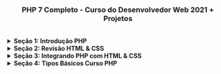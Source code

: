 <h3 align="center">PHP 7 Completo - Curso do Desenvolvedor Web 2021 + Projetos</h3>

<br />

<!-- Seção 1: Introdução PHP -->
<details>
<summary><strong>Seção 1: Introdução PHP</strong></summary>  

<hr />

<h4 align="left">1. Visão Geral do Curso PHP</h4>

<p align="center">
  <a href="https://github.com/lucasrmagalhaes/dev_web-php/blob/introducao_php/PHP%207%20Completo%20-%20Curso%20do%20Desenvolvedor%20Web%202021%20%2B%20Projetos/img/1.%20Vis%C3%A3o%20Geral%20do%20Curso.jpg/" target="_blank">
    <img 
         src="https://github.com/lucasrmagalhaes/dev_web-php/blob/introducao_php/PHP%207%20Completo%20-%20Curso%20do%20Desenvolvedor%20Web%202021%20%2B%20Projetos/img/1.%20Vis%C3%A3o%20Geral%20do%20Curso.jpg" 
         alt="Curso PHP" 
    />
  </a>
  <br />
  <i>Curso PHP</i>
</p>

<hr />

<h4 align="left">2. Visão Geral de Algoritmo</h4>

<p align="justify">
    &nbsp;&nbsp;&nbsp;&nbsp;&nbsp;Um algoritmo é uma sequência de passos os quais visam atingir um objetivo.
</p>

<hr />

<h4 align="left">3. Visão Geral de Estruturas de Dados</h4>

<p align="justify">
    &nbsp;&nbsp;&nbsp;&nbsp;&nbsp;Estrutura de Dados x Dados 
    <br /><br />
    &nbsp;&nbsp;&nbsp;&nbsp;&nbsp;Estrutura de Dados - Organizar, administrar... Exemplo: Lista dos aprovados. 
    <br />
    &nbsp;&nbsp;&nbsp;&nbsp;&nbsp;FIFO - First in | First out, LIFO - Last in | First out, Árvore e Tabela.
    <br /><br /> 
    &nbsp;&nbsp;&nbsp;&nbsp;&nbsp;Dados - "texto", false, 3.14...
</p>

<hr />

<h4 align="left">4. Informações Importantes</h4>

<p align="justify">
    &nbsp;&nbsp;&nbsp;&nbsp;&nbsp;Curso está disponível no GitHub.
</p>

<hr />

</details>
<!-- Seção 1: Introdução PHP -->

<!-- Seção 2: Revisão HTML & CSS -->
<details>
<summary><strong>Seção 2: Revisão HTML & CSS</strong></summary>  

<hr />

<h4 align="left">5. Introdução do Módulo</h4>
  
<p align="justify">
  &nbsp;&nbsp;&nbsp;&nbsp;&nbsp;Construção do template. Utilizando HTML e CSS.
</p>

<hr />

<h4 align="left">6. Estrutura do Template dos Exercícios</h4>

<p align="justify">
  &nbsp;&nbsp;&nbsp;&nbsp;&nbsp;Plugin: Material Icon Theme
  <br />
  &nbsp;&nbsp;&nbsp;&nbsp;&nbsp;Google Fonts: Oswald
</p>

<hr />

<h4 align="left">7. CSS Grid</h4>

<p align="justify">
  &nbsp;&nbsp;&nbsp;&nbsp;&nbsp;commit: #a98f28c
</p>

<hr />

<h4 align="left">8. Cabeçalho</h4>

<p align="justify">
  &nbsp;&nbsp;&nbsp;&nbsp;&nbsp;commit: #b37e41d
</p>

<hr />

<h4 align="left">9. Rodapé</h4>

<p align="justify">
  &nbsp;&nbsp;&nbsp;&nbsp;&nbsp;commit: #934495f
</p>

<hr />

<h4 align="left">10. Conteúdo</h4>

<p align="justify">
  &nbsp;&nbsp;&nbsp;&nbsp;&nbsp;commit: #d6b0728
</p>

<hr />

<h4 align="left">11. Menu #01</h4>

<p align="justify">
  &nbsp;&nbsp;&nbsp;&nbsp;&nbsp;commit: #8247b57
</p>

<hr />

<h4 align="left">12. Menu #02</h4>

<p align="justify">
  &nbsp;&nbsp;&nbsp;&nbsp;&nbsp;commit: #e6f3022
</p>

<hr />

<h4 align="left">13. Instalando MAMP no Windows</h4>

<p align="justify">
  &nbsp;&nbsp;&nbsp;&nbsp;&nbsp;Explicação de como funciona o MAMP.
</p>

<hr />

<h4 align="left">14. Instalando MAMP no MacOS</h4>

<p align="justify">
  &nbsp;&nbsp;&nbsp;&nbsp;&nbsp;Ignorado.
</p>

<hr />

<h4 align="left">15. Convertendo para PHP</h4>

<p align="justify">
  &nbsp;&nbsp;&nbsp;&nbsp;&nbsp;commit: #ee49a1e
</p>

<hr />

<h4 align="left">16. Visualização do Exercício</h4>

<p align="justify">
  &nbsp;&nbsp;&nbsp;&nbsp;&nbsp;commit: #bb79059
</p>

<hr />

<h4 align="left">17. Navegação #01</h4>

<p align="justify">
  &nbsp;&nbsp;&nbsp;&nbsp;&nbsp;commit: #d03f4f9
</p>

<hr />

<h4 align="left">18. Navegação #02</h4>

<p align="justify">
  &nbsp;&nbsp;&nbsp;&nbsp;&nbsp;commit: #a89316b
</p>

<hr />

<h4 align="left">19. Navegação #03</h4>

<p align="justify">
  &nbsp;&nbsp;&nbsp;&nbsp;&nbsp;commit: #eaabec2
</p>

<hr />

<h4 align="left">20. Conclusão do Módulo</h4>

<p align="justify">
  &nbsp;&nbsp;&nbsp;&nbsp;&nbsp;commit: #7be04e2
</p>

<hr />

<h4 align="left">21. Recursão do Módulo & Links Úteis</h4>

<p align="justify">
  &nbsp;&nbsp;&nbsp;&nbsp;&nbsp;https://www.php.net/manual/pt_BR/
</p>

<hr />

</details>
<!-- Seção 2: Revisão HTML & CSS -->

<!-- Seção 3: Integrando PHP com HTML & CSS -->
<details>
<summary><strong>Seção 3: Integrando PHP com HTML & CSS</strong></summary>  

<hr />

<h4 align="left">22. Introdução do Módulo</h4>

<p align="justify">
  &nbsp;&nbsp;&nbsp;&nbsp;&nbsp;Apresentação do módulo.
</p>

<hr />

<h4 align="left">23. Código Fonte Inicial</h4>

<p align="justify">
  &nbsp;&nbsp;&nbsp;&nbsp;&nbsp;Estou acompanhando as aulas.
</p>

<hr />

<h4 align="left">24. Alternativas para Executar PHP</h4>

<p align="justify">
  &nbsp;&nbsp;&nbsp;&nbsp;&nbsp;PHP Interativo: php -a
  <br />
  &nbsp;&nbsp;&nbsp;&nbsp;&nbsp;VS Code - Plugin: Code Runner
</p>

<hr />

<h4 align="left">25. Olá PHP</h4>

<p align="justify">
  &nbsp;&nbsp;&nbsp;&nbsp;&nbsp;Olá Mundo!
</p>

<hr />

<h4 align="left">26. Integração HTML</h4>

<p align="justify">
  &nbsp;&nbsp;&nbsp;&nbsp;&nbsp;PHP e HTML juntos.
</p>

<h4 align="left">27. Integração CSS</h4>

<p align="justify">
  &nbsp;&nbsp;&nbsp;&nbsp;&nbsp;PHP e CSS juntos.
</p>

<hr />

<h4 align="left">28. Comentários PHP</h4>

<p align="justify">
  &nbsp;&nbsp;&nbsp;&nbsp;&nbsp;Comentários PHP e HTML.
</p>

<hr />

<h4 align="left">29. Desafio do Módulo</h4>

<p align="justify">
  &nbsp;&nbsp;&nbsp;&nbsp;&nbsp;Soluções em PHP.
</p>

<hr />

<h4 align="left">30. Desafio do Módulo - Resposta</h4>

<p align="justify">
  &nbsp;&nbsp;&nbsp;&nbsp;&nbsp;Concluído.
</p>

<hr />

<h4 align="left">31. Conclusão do Módulo</h4>

<p align="justify">
  &nbsp;&nbsp;&nbsp;&nbsp;&nbsp;Finalizado!
</p>

<hr />

<h4 align="left">32. Recursos do Módulo & Links Úteis</h4>

<p align="justify">
  &nbsp;&nbsp;&nbsp;&nbsp;&nbsp;https://www.php.net/manual/pt_BR/language.basic-syntax.phptags.php
</p>

<hr />

</details>
<!-- Seção 3: Integrando PHP com HTML & CSS -->

<!-- Seção 4: Tipos Básicos Curso PHP -->
<details>
<summary><strong>Seção 4: Tipos Básicos Curso PHP</strong></summary>  

<hr />

<h4 align="left">33. Introdução do Módulo</h4>

<p align="justify">
  &nbsp;&nbsp;&nbsp;&nbsp;&nbsp;Focado nos valores literais.
</p>

<hr />

<h4 align="left">34. Código Fonte Inicial</h4>

<p align="justify">
  &nbsp;&nbsp;&nbsp;&nbsp;&nbsp;Estou acompanhando as aulas.
</p>

<hr />

<h4 align="left">35. Valor Literal</h4>

<p align="justify">
  &nbsp;&nbsp;&nbsp;&nbsp;&nbsp;
</p>

<hr />

<h4 align="left">36. Tipo Inteiro</h4>

<p align="justify">
  &nbsp;&nbsp;&nbsp;&nbsp;&nbsp;
</p>

<hr />

<h4 align="left">37. Tipo Float</h4>

<p align="justify">
  &nbsp;&nbsp;&nbsp;&nbsp;&nbsp;
</p>

<hr />

<h4 align="left">38. Operações Aritméticas</h4>

<p align="justify">
  &nbsp;&nbsp;&nbsp;&nbsp;&nbsp;https://www.php.net/manual/pt_BR/language.basic-syntax.phptags.php
</p>

<hr />

<h4 align="left">39. Desafio Precedência</h4>

<p align="justify">
  &nbsp;&nbsp;&nbsp;&nbsp;&nbsp;https://www.php.net/manual/pt_BR/language.basic-syntax.phptags.php
</p>

<hr />

<h4 align="left">40. Tipo String</h4>

<p align="justify">
  &nbsp;&nbsp;&nbsp;&nbsp;&nbsp;https://www.php.net/manual/pt_BR/language.basic-syntax.phptags.php
</p>

<hr />

<h4 align="left">41. Desafio String</h4>

<p align="justify">
  &nbsp;&nbsp;&nbsp;&nbsp;&nbsp;https://www.php.net/manual/pt_BR/language.basic-syntax.phptags.php
</p>

<hr />

<h4 align="left">42. Desafio String - Resposta</h4>

<p align="justify">
  &nbsp;&nbsp;&nbsp;&nbsp;&nbsp;https://www.php.net/manual/pt_BR/language.basic-syntax.phptags.php
</p>

<hr />

<h4 align="left">43. Tipo Booleano</h4>

<p align="justify">
  &nbsp;&nbsp;&nbsp;&nbsp;&nbsp;https://www.php.net/manual/pt_BR/language.basic-syntax.phptags.php
</p>

<hr />

<h4 align="left">44. Conversões</h4>

<p align="justify">
  &nbsp;&nbsp;&nbsp;&nbsp;&nbsp;https://www.php.net/manual/pt_BR/language.basic-syntax.phptags.php
</p>

<hr />

<h4 align="left">45. Conclusão do Módulo</h4>

<p align="justify">
  &nbsp;&nbsp;&nbsp;&nbsp;&nbsp;https://www.php.net/manual/pt_BR/language.basic-syntax.phptags.php
</p>

<hr />

<h4 align="left">46. Recursos do Módulo & Links Úteis</h4>

<p align="justify">
  &nbsp;&nbsp;&nbsp;&nbsp;&nbsp;https://www.php.net/manual/pt_BR/language.basic-syntax.phptags.php
</p>

<hr />

</details>
<!-- Seção 4: Tipos Básicos Curso PHP -->